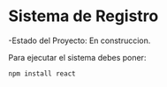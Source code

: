 <h1>Sistema de Registro</h1>
-Estado del Proyecto: En construccion.

Para ejecutar el sistema debes poner:

````npm install react````

